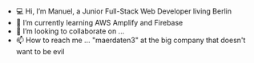 - 💻 Hi, I’m Manuel, a Junior Full-Stack Web Developer living Berlin
- 🔨 I’m currently learning AWS Amplify and Firebase
- 💞️ I’m looking to collaborate on ...
- 📫 How to reach me ... "maerdaten3" at the big company that doesn't want to be evil 

<!---
maerf/maerf is a ✨ special ✨ repository because its `README.md` (this file) appears on your GitHub profile.
You can click the Preview link to take a look at your changes.
--->
